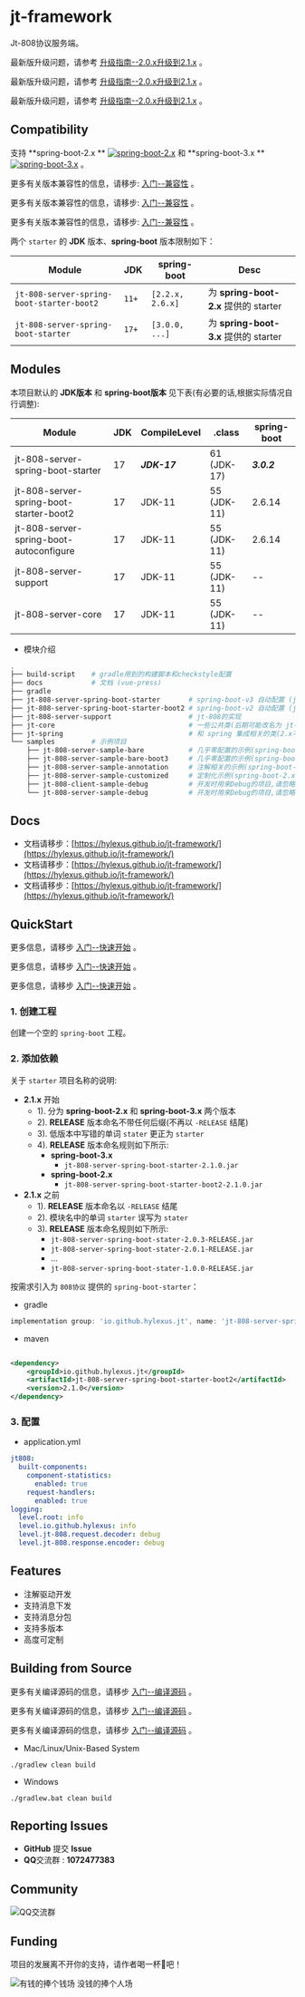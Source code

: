 # jt-framework

Jt-808协议服务端。

最新版升级问题，请参考 [升级指南--2.0.x升级到2.1.x](https://hylexus.github.io/jt-framework/v2/jt-808/guide/migration/migrating-from-2.0.x-to-2.1.x.html) 。

最新版升级问题，请参考 [升级指南--2.0.x升级到2.1.x](https://hylexus.github.io/jt-framework/v2/jt-808/guide/migration/migrating-from-2.0.x-to-2.1.x.html) 。

最新版升级问题，请参考 [升级指南--2.0.x升级到2.1.x](https://hylexus.github.io/jt-framework/v2/jt-808/guide/migration/migrating-from-2.0.x-to-2.1.x.html) 。

## Compatibility

支持 **spring-boot-2.x
** [![spring-boot-2.x](https://img.shields.io/maven-central/v/io.github.hylexus.jt/jt-808-server-spring-boot-starter-boot2.svg?label=spring-boot-2.x)](https://search.maven.org/search?q=g:%22io.github.hylexus.jt%22%20AND%20a:%22jt-808-server-spring-boot-starter-boot2%22)
和 **spring-boot-3.x
** [![spring-boot-3.x](https://img.shields.io/maven-central/v/io.github.hylexus.jt/jt-808-server-spring-boot-starter.svg?label=spring-boot-3.x)](https://search.maven.org/search?q=g:%22io.github.hylexus.jt%22%20AND%20a:%22jt-808-server-spring-boot-starter%22) 。

更多有关版本兼容性的信息，请移步: [入门--兼容性](https://hylexus.github.io/jt-framework/v2/jt-808/guide/quick-start/compatibility.html) 。

更多有关版本兼容性的信息，请移步: [入门--兼容性](https://hylexus.github.io/jt-framework/v2/jt-808/guide/quick-start/compatibility.html) 。

更多有关版本兼容性的信息，请移步: [入门--兼容性](https://hylexus.github.io/jt-framework/v2/jt-808/guide/quick-start/compatibility.html) 。

两个 `starter` 的 **JDK** 版本、**spring-boot** 版本限制如下：

| Module                                    | JDK   | spring-boot      | Desc                              |
|-------------------------------------------|-------|------------------|-----------------------------------|
| `jt-808-server-spring-boot-starter-boot2` | `11+` | `[2.2.x, 2.6.x]` | 为 **spring-boot-2.x** 提供的 starter |
| `jt-808-server-spring-boot-starter`       | `17+` | `[3.0.0, ...]`   | 为 **spring-boot-3.x** 提供的 starter |

## Modules

本项目默认的 **JDK版本** 和 **spring-boot版本** 见下表(有必要的话,根据实际情况自行调整):

| Module                                  | JDK | CompileLevel | .class      | spring-boot |
|-----------------------------------------|-----|--------------|-------------|-------------|
| jt-808-server-spring-boot-starter       | 17  | _**JDK-17**_ | 61 (JDK-17) | _**3.0.2**_ |
| jt-808-server-spring-boot-starter-boot2 | 17  | JDK-11       | 55 (JDK-11) | 2.6.14      |
| jt-808-server-spring-boot-autoconfigure | 17  | JDK-11       | 55 (JDK-11) | 2.6.14      |
| jt-808-server-support                   | 17  | JDK-11       | 55 (JDK-11) | --          |
| jt-808-server-core                      | 17  | JDK-11       | 55 (JDK-11) | --          |

- 模块介绍

```sh
.
├── build-script    # gradle用到的构建脚本和checkstyle配置
├── docs            # 文档 (vue-press)
├── gradle
├── jt-808-server-spring-boot-starter       # spring-boot-v3 自动配置 (jdk17+)
├── jt-808-server-spring-boot-starter-boot2 # spring-boot-v2 自动配置 (jdk11+)
├── jt-808-server-support                   # jt-808的实现
├── jt-core                                 # 一些公共类(后期可能改名为 jt-common)
├── jt-spring                               # 和 spring 集成相关的类(2.x不再依赖,后期可能删除)
└── samples         # 示例项目
    ├── jt-808-server-sample-bare           # 几乎零配置的示例(spring-boot-2.x)
    ├── jt-808-server-sample-bare-boot3     # 几乎零配置的示例(spring-boot-3.x)
    ├── jt-808-server-sample-annotation     # 注解相关的示例(spring-boot-2.x)
    ├── jt-808-server-sample-customized     # 定制化示例(spring-boot-2.x)
    ├── jt-808-client-sample-debug          # 开发时用来Debug的项目,请忽略
    └── jt-808-server-sample-debug          # 开发时用来Debug的项目,请忽略
```

## Docs

- 文档请移步：[https://hylexus.github.io/jt-framework/](https://hylexus.github.io/jt-framework/)
- 文档请移步：[https://hylexus.github.io/jt-framework/](https://hylexus.github.io/jt-framework/)
- 文档请移步：[https://hylexus.github.io/jt-framework/](https://hylexus.github.io/jt-framework/)

## QuickStart

更多信息，请移步 [入门--快速开始](https://hylexus.github.io/jt-framework/v2/jt-808/guide/quick-start/quick-start.html) 。

更多信息，请移步 [入门--快速开始](https://hylexus.github.io/jt-framework/v2/jt-808/guide/quick-start/quick-start.html) 。

更多信息，请移步 [入门--快速开始](https://hylexus.github.io/jt-framework/v2/jt-808/guide/quick-start/quick-start.html) 。

### 1. 创建工程

创建一个空的 `spring-boot` 工程。

### 2. 添加依赖

关于 `starter` 项目名称的说明:

- **2.1.x** 开始
    - 1). 分为 **spring-boot-2.x** 和 **spring-boot-3.x** 两个版本
    - 2). **RELEASE** 版本命名不带任何后缀(不再以 `-RELEASE` 结尾)
    - 3). 低版本中写错的单词 `stater` 更正为 `starter`
    - 4). **RELEASE** 版本命名规则如下所示:
        - **spring-boot-3.x**
            - `jt-808-server-spring-boot-starter-2.1.0.jar`
        - **spring-boot-2.x**
            - `jt-808-server-spring-boot-starter-boot2-2.1.0.jar`
- **2.1.x** 之前
    - 1). **RELEASE** 版本命名以 `-RELEASE` 结尾
    - 2). 模块名中的单词 `starter` 误写为 `stater`
    - 3). **RELEASE** 版本命名规则如下所示:
        - `jt-808-server-spring-boot-stater-2.0.3-RELEASE.jar`
        - `jt-808-server-spring-boot-stater-2.0.1-RELEASE.jar`
        - ...
        - `jt-808-server-spring-boot-stater-1.0.0-RELEASE.jar`

按需求引入为 `808协议` 提供的 `spring-boot-starter`：

- gradle

```groovy
implementation group: 'io.github.hylexus.jt', name: 'jt-808-server-spring-boot-starter-boot2', version: "2.1.0"
```

- maven

```xml

<dependency>
    <groupId>io.github.hylexus.jt</groupId>
    <artifactId>jt-808-server-spring-boot-starter-boot2</artifactId>
    <version>2.1.0</version>
</dependency>
```

### 3. 配置

- application.yml

```yaml
jt808:
  built-components:
    component-statistics:
      enabled: true
    request-handlers:
      enabled: true
logging:
  level.root: info
  level.io.github.hylexus: info
  level.jt-808.request.decoder: debug
  level.jt-808.response.encoder: debug
```

## Features

- 注解驱动开发
- 支持消息下发
- 支持消息分包
- 支持多版本
- 高度可定制

## Building from Source

更多有关编译源码的信息，请移步 [入门--编译源码](https://hylexus.github.io/jt-framework/v2/jt-808/guide/quick-start/building-from-source.html) 。

更多有关编译源码的信息，请移步 [入门--编译源码](https://hylexus.github.io/jt-framework/v2/jt-808/guide/quick-start/building-from-source.html) 。

更多有关编译源码的信息，请移步 [入门--编译源码](https://hylexus.github.io/jt-framework/v2/jt-808/guide/quick-start/building-from-source.html) 。

- Mac/Linux/Unix-Based System

```shell script
./gradlew clean build
```

- Windows

```shell script
./gradlew.bat clean build
```

## Reporting Issues

- **GitHub** 提交 **Issue**
- **QQ**交流群 : **1072477383**

## Community

![QQ交流群](https://hylexus.github.io/jt-framework/img/QQ-Group.jpeg)

## Funding

项目的发展离不开你的支持，请作者喝一杯🍺吧！

![有钱的捧个钱场 没钱的捧个人场](https://dferic-blog.oss-cn-shanghai.aliyuncs.com/img/pay.png)

